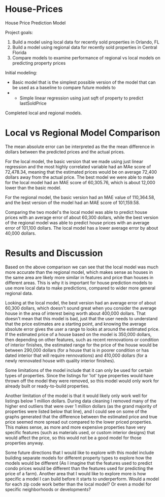 # House-Prices
House Price Prediction Model

Project goals: 
1) Build a model using local data for recently sold properties in Orlando, FL
2) Build a model using regional data for recently sold properties in Central Florida
3) Compare models to examine performance of regional vs local models on predicting property prices


Initial modeling: 
- Basic model that is the simplest possible version of the model that can be used as a baseline to compare future models to
- - Simple linear regression using just sqft of property to predict lastSoldPrice
    
Completed local and regional models. 

# Local vs Regional Model Comparison
The mean absolute error can be interpreted as the the mean difference in dollars between the predicted prices and the actual prices.

For the local model, the basic version that we made using just linear regression and the most highly correlated variable had an MAe score of 72,478.34, meaning that the estimated prices would be on average 72,400 dollars away from the actual price. The best model we were able to make for the local model had an MAE score of 60,305.76, which is about 12,000 lower than the basic model.

For the regional model, the basic version had an MAE value of 110,364.58, and the best version of the model had an MAE score of 101,159.58.

Comparing the two model's the local model was able to predict house prices with an average error of about 60,300 dollars, while the best version of the regional model was able to predict house prices with an average error of 101,100 dollars. The local model has a lower average error by about 40,000 dollars.

# Results and Discussion
Based on the above comparison we can see that the local model was much more accurate than the regional model, which makes sense as houses in the same area are likely more similar in features and price than houses in different areas. This is why it is important for house prediction models to use more local data to make predictions, compared to wider more general regional data.

Looking at the local model, the best version had an average error of about 60,300 dollars, which doesn't sound great when you consider the average house in the area of interest being worth about 400,000 dollars. That doesn't mean that this model is bad, just that the user needs to understand that the price estimates are a starting point, and knowing the average sbsolute error gives the user a range to looks at around the estimated price. If the estimated price of a house based on the model is 350,000 dollars, then depending on other features, such as recent rennovations or condition of interior finishes, the estimated range for the price of the house would be between 290,000 dollars (for a house that is in poorer condition or has dated interior that will require rennovations) and 410,000 dollars (for a newly rennovated house with quality interior finishes).

Some limitations of the model include that it can only be used for certain types of properties. Since the listings for 'lot' type properties would have thrown off the model they were removed, so this model would only work for already built or ready-to-build properties.

Another limitation of the model is that it would likely only work well for listings below 1 million dollars. During data cleaning I removed many of the higher end outliers that were over 1 million dollars (as the grand majority of properties were listed below that line), and I could see on some of the graphs generated that the difference between the estimated price and true price seemed more spread out compared to the lower priced properties. This makes sense, as more and more expensive properties have very specific features (such as materials used, or custom interior designs) that would affect the price, so this would not be a good model for those properties anyway.

Some future directions that I would like to explore with this model include building separate models for different property types to explore how the models would be different (As I imagine that the features used to predict condo prices would be different than the features used for predicting the price of a farm). Another area that I would like to explore more is how specific a model I can build before it starts to underperform. Would a model for each zip code work better than the local model? Or even a model for specific neighborhoods or developments?
